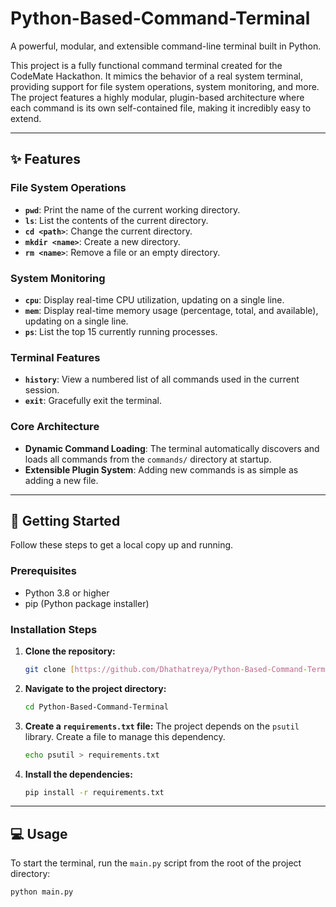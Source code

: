 # Python-Based-Command-Terminal

A powerful, modular, and extensible command-line terminal built in Python.

This project is a fully functional command terminal created for the CodeMate Hackathon. It mimics the behavior of a real system terminal, providing support for file system operations, system monitoring, and more. The project features a highly modular, plugin-based architecture where each command is its own self-contained file, making it incredibly easy to extend.

---

## ✨ Features

### File System Operations
* **`pwd`**: Print the name of the current working directory.
* **`ls`**: List the contents of the current directory.
* **`cd <path>`**: Change the current directory.
* **`mkdir <name>`**: Create a new directory.
* **`rm <name>`**: Remove a file or an empty directory.

### System Monitoring
* **`cpu`**: Display real-time CPU utilization, updating on a single line.
* **`mem`**: Display real-time memory usage (percentage, total, and available), updating on a single line.
* **`ps`**: List the top 15 currently running processes.

### Terminal Features
* **`history`**: View a numbered list of all commands used in the current session.
* **`exit`**: Gracefully exit the terminal.

### Core Architecture
* **Dynamic Command Loading**: The terminal automatically discovers and loads all commands from the `commands/` directory at startup.
* **Extensible Plugin System**: Adding new commands is as simple as adding a new file.

---

## 🚀 Getting Started

Follow these steps to get a local copy up and running.

### Prerequisites
* Python 3.8 or higher
* pip (Python package installer)

### Installation Steps

1.  **Clone the repository:**
    ```sh
    git clone [https://github.com/Dhathatreya/Python-Based-Command-Terminal.git](https://github.com/Dhathatreya/Python-Based-Command-Terminal.git)
    ```

2.  **Navigate to the project directory:**
    ```sh
    cd Python-Based-Command-Terminal
    ```

3.  **Create a `requirements.txt` file:**
    The project depends on the `psutil` library. Create a file to manage this dependency.
    ```sh
    echo psutil > requirements.txt
    ```

4.  **Install the dependencies:**
    ```sh
    pip install -r requirements.txt
    ```

---

## 💻 Usage

To start the terminal, run the `main.py` script from the root of the project directory:

```sh
python main.py

